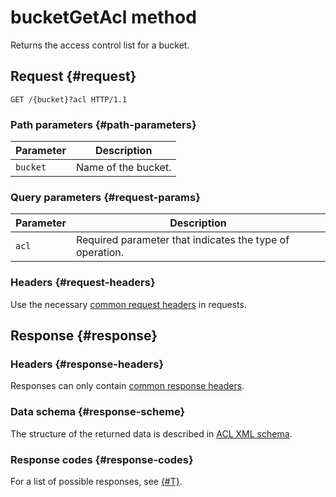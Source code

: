# bucketGetAcl method

Returns the access control list for a bucket.

## Request {#request}

```
GET /{bucket}?acl HTTP/1.1
```

### Path parameters {#path-parameters}

| Parameter | Description |
| ----- | ----- |
| `bucket` | Name of the bucket. |

### Query parameters {#request-params}

| Parameter | Description |
| ----- | ----- |
| `acl` | Required parameter that indicates the type of operation. |

### Headers {#request-headers}

Use the necessary [common request headers](../common-request-headers.md) in requests.

## Response {#response}

### Headers {#response-headers}

Responses can only contain [common response headers](../common-response-headers.md).

### Data schema {#response-scheme}

The structure of the returned data is described in [ACL XML schema](xmlscheme.md).

### Response codes {#response-codes}

For a list of possible responses, see [{#T}](../response-codes.md).

